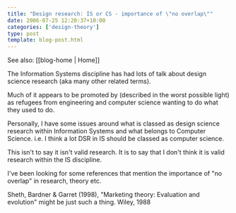 ```yaml
---
title: "Design research: IS or CS - importance of \"no overlap\""
date: 2006-07-25 12:20:37+10:00
categories: ['design-theory']
type: post
template: blog-post.html
---
```


See also: [[blog-home | Home]]

The Information Systems discipline has had lots of talk about design science research (aka many other related terms).

Much of it appears to be promoted by (described in the worst possible light) as refugees from engineering and computer science wanting to do what they used to do.

Personally, I have some issues around what is classed as design science research within Information Systems and what belongs to Computer Science. i.e. I think a lot DSR in IS should be classed as computer science.

This isn't to say it isn't valid research. It is to say that I don't think it is valid research within the IS discipline.

I've been looking for some references that mention the importance of "no overlap" in research, theory etc.

Sheth, Bardner & Garret (1998), "Marketing theory: Evaluation and evolution" might be just such a thing. Wiley, 1988